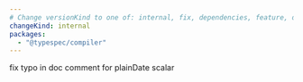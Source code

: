 ```yaml
---
# Change versionKind to one of: internal, fix, dependencies, feature, deprecation, breaking
changeKind: internal
packages:
  - "@typespec/compiler"
---
```


fix typo in doc comment for plainDate scalar
